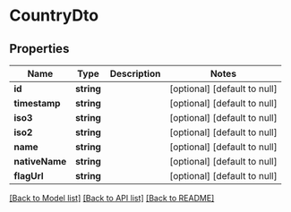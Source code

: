 # CountryDto

## Properties
Name | Type | Description | Notes
------------ | ------------- | ------------- | -------------
**id** | **string** |  | [optional] [default to null]
**timestamp** | **string** |  | [optional] [default to null]
**iso3** | **string** |  | [optional] [default to null]
**iso2** | **string** |  | [optional] [default to null]
**name** | **string** |  | [optional] [default to null]
**nativeName** | **string** |  | [optional] [default to null]
**flagUrl** | **string** |  | [optional] [default to null]

[[Back to Model list]](../README.md#documentation-for-models) [[Back to API list]](../README.md#documentation-for-api-endpoints) [[Back to README]](../README.md)


